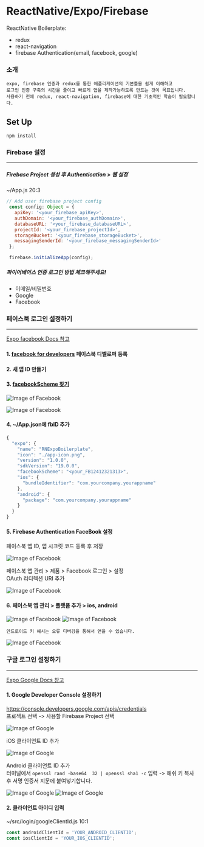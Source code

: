 # ReactNative/Expo/Firebase

ReactNative Boilerplate:

 * redux
 * react-navigation
 * firebase Authentication(email, facebook, google)

### 소개
    expo, firebase 인증과 redux를 통한 애플리케이션의 기본틀을 쉽게 이해하고
    로그인 인증 구축의 시간을 줄이고 빠르게 앱을 제작가능하도록 만드는 것이 목표입니다.
    사용하기 전에 redux, react-navigation, firebase에 대한 기초적인 학습이 필요합니다.

## Set Up
 ```
 npm install
 ```

 ### Firebase 설정
 ---

 ##### Firebase Project 생성 후 Authentication > 웹 설정

 ~/App.js 20:3
 ```javascript
// Add user firebase project config
  const config: Object = {
    apiKey: '<your_firebase_apiKey>',
    authDomain: '<your_firebase_authDomain>',
    databaseURL: '<your_firebase_databaseURL>',
    projectId: '<your_firebase_projectId>',
    storageBucket: '<your_firebase_storageBucket>',
    messagingSenderId: '<your_firebase_messagingSenderId>'
  };

  firebase.initializeApp(config);
```

##### 파이어베이스 인증 로그인 방법 체크해주세요!

- 이메일/비밀번호
- Google
- Facebook

### 페이스북 로그인 설정하기
---
[Expo facebook Docs 참고](https://docs.expo.io/versions/v19.0.0/sdk/facebook.html)

  #### 1. [facebook for developers](https://developers.facebook.com) 페이스북 디벨로퍼 등록
  #### 2. 새 앱 ID 만들기

  #### 3. [facebookScheme 찾기](https://developers.facebook.com/docs/facebook-login/ios)
  ![Image of Facebook](https://firebasestorage.googleapis.com/v0/b/rnexpoboilerplate.appspot.com/o/facebook_id.png?alt=media&token=993d2523-5a9b-462f-9388-452ff1cf1204)

  ![Image of Facebook](https://firebasestorage.googleapis.com/v0/b/rnexpoboilerplate.appspot.com/o/facebook_fbID.png?alt=media&token=7933bd6d-ab99-4478-b620-02ee2627da5f)

  #### 4. ~/App.json에 fbID 추가
  ```javascript
  {
    "expo": {
      "name": "RNExpoBoilerplate",
      "icon": "./app-icon.png",
      "version": "1.0.0",
      "sdkVersion": "19.0.0",
      "facebookScheme": "<your_FB12412321313>",
      "ios": {
        "bundleIdentifier": "com.yourcompany.yourappname"
      },
      "android": {
        "package": "com.yourcompany.yourappname"
      }
    }
  }

  ```

   #### 5. Firebase Authentication FaceBook 설정
   페이스북 앱 ID, 앱 시크릿 코드 등록 후 저장

   ![Image of Facebook](https://firebasestorage.googleapis.com/v0/b/rnexpoboilerplate.appspot.com/o/%E1%84%89%E1%85%B3%E1%84%8F%E1%85%B3%E1%84%85%E1%85%B5%E1%86%AB%E1%84%89%E1%85%A3%E1%86%BA%202017-07-26%20%E1%84%8B%E1%85%A9%E1%84%92%E1%85%AE%206.24.24.png?alt=media&token=83e672f2-5685-4b74-ac21-d9bb23028c52)

   페이스북 앱 관리 > 제품 > Facebook 로그인 > 설정  
   OAuth 리디렉션 URI 추가

   ![Image of Facebook](https://firebasestorage.googleapis.com/v0/b/rnexpoboilerplate.appspot.com/o/Oauth.png?alt=media&token=3481d202-d8cb-45fc-b885-c4f9a1756e18)

   #### 6. 페이스북 앱 관리 > 플랫폼 추가 > ios, android
   ![Image of Facebook](https://firebasestorage.googleapis.com/v0/b/rnexpoboilerplate.appspot.com/o/facebook_ios.png?alt=media&token=310721d3-990a-44cc-8567-d00e460210c2)
   ![Image of Facebook](https://firebasestorage.googleapis.com/v0/b/rnexpoboilerplate.appspot.com/o/facebook_android.png?alt=media&token=a9e8202b-980b-4df3-ab75-de769e14bdfb)

   ```
   안드로이드 키 해시는 오류 디버깅을 통해서 얻을 수 있습니다.
   ```

   ![Image of Facebook](https://firebasestorage.googleapis.com/v0/b/rnexpoboilerplate.appspot.com/o/android_key_hash.png?alt=media&token=48103159-bec4-427f-8ce9-a06c975217f2)

### 구글 로그인 설정하기
---
[Expo Google Docs 참고](https://docs.expo.io/versions/v19.0.0/sdk/google.html)

   #### 1. Google Developer Console 설정하기
   https://console.developers.google.com/apis/credentials  
   프로젝트 선택 -> 사용할 Firebase Project 선택

   ![Image of Google](https://firebasestorage.googleapis.com/v0/b/rnexpoboilerplate.appspot.com/o/create_OAuth.png?alt=media&token=c560912c-c109-4724-901c-3cb20a91ce22)

   iOS 클라이언트 ID 추가


   ![Image of Google](https://firebasestorage.googleapis.com/v0/b/rnexpoboilerplate.appspot.com/o/ios_id_add.png?alt=media&token=e564b783-7585-46e2-9c21-6a4cdbadc7a3)

   Android 클라이언트 ID 추가  
   터미널에서 `openssl rand -base64  32 | openssl sha1 -c` 입력 -> 해쉬 키 복사 후 서명 인증서 지문에 붙여넣기합니다.

   ![Image of Google](https://firebasestorage.googleapis.com/v0/b/rnexpoboilerplate.appspot.com/o/bash_openssl.png?alt=media&token=fd14446a-56f1-4de0-b4b7-6839763fe46f)
   ![Image of Google](https://firebasestorage.googleapis.com/v0/b/rnexpoboilerplate.appspot.com/o/android_id_add.png?alt=media&token=bf2345fe-9a18-4332-8928-8c6d94271acf)

   #### 2. 클라이언트 아이디 입력
 ~/src/login/googleClientId.js 10:1
 ```javascript
 const androidClientId = 'YOUR_ANDROID_CLIENTID';  
 const iosClientId = 'YOUR_IOS_CLIENTID';
 ```
